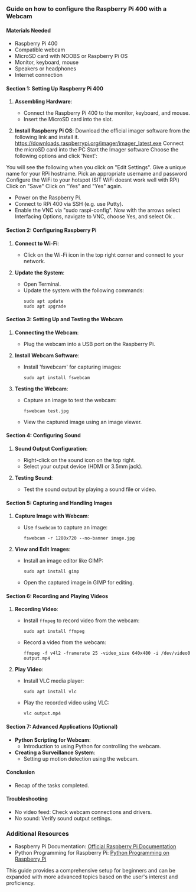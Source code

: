 ### Guide on how to configure the Raspberry Pi 400 with a Webcam

#### Materials Needed
- Raspberry Pi 400
- Compatible webcam
- MicroSD card with NOOBS or Raspberry Pi OS
- Monitor, keyboard, mouse
- Speakers or headphones
- Internet connection

#### Section 1: Setting Up Raspberry Pi 400
1. **Assembling Hardware**:
   - Connect the Raspberry Pi 400 to the monitor, keyboard, and mouse.
   - Insert the MicroSD card into the slot.

2. **Install Raspberry Pi OS**:
Download the official imager software from the following link and install it.
https://downloads.raspberrypi.org/imager/imager_latest.exe
Connect the microSD card into the PC
Start the Imager software
Choose the following options and click 'Next':

You will see the following when you click on "Edit Settings".
Give a unique name for your RPi hostname.
Pick an appropriate username and password
Configure the WiFi to your hotspot (SIT WiFi doesnt work well with RPi)
Click on "Save"
Click on "Yes" and "Yes" again.


- Power on the Raspberry Pi.
- Connect to RPi 400 via SSH (e.g. use Putty).
- Enable the VNC via "sudo raspi-config". Now with the arrows select Interfacing Options, navigate to VNC, choose Yes, and select Ok .

#### Section 2: Configuring Raspberry Pi
1. **Connect to Wi-Fi**: 
   - Click on the Wi-Fi icon in the top right corner and connect to your network.

2. **Update the System**:
   - Open Terminal.
   - Update the system with the following commands:
     ```
     sudo apt update
     sudo apt upgrade
     ```

#### Section 3: Setting Up and Testing the Webcam
1. **Connecting the Webcam**:
   - Plug the webcam into a USB port on the Raspberry Pi.

2. **Install Webcam Software**:
   - Install 'fswebcam' for capturing images:
     ```
     sudo apt install fswebcam
     ```

3. **Testing the Webcam**:
   - Capture an image to test the webcam:
     ```
     fswebcam test.jpg
     ```
   - View the captured image using an image viewer.

#### Section 4: Configuring Sound
1. **Sound Output Configuration**:
   - Right-click on the sound icon on the top right.
   - Select your output device (HDMI or 3.5mm jack).

2. **Testing Sound**:
   - Test the sound output by playing a sound file or video.

#### Section 5: Capturing and Handling Images
1. **Capture Image with Webcam**:
   - Use `fswebcam` to capture an image:
     ```
     fswebcam -r 1280x720 --no-banner image.jpg
     ```

2. **View and Edit Images**:
   - Install an image editor like GIMP:
     ```
     sudo apt install gimp
     ```
   - Open the captured image in GIMP for editing.

#### Section 6: Recording and Playing Videos
1. **Recording Video**:
   - Install `ffmpeg` to record video from the webcam:
     ```
     sudo apt install ffmpeg
     ```
   - Record a video from the webcam:
     ```
     ffmpeg -f v4l2 -framerate 25 -video_size 640x480 -i /dev/video0 output.mp4
     ```

2. **Play Video**:
   - Install VLC media player:
     ```
     sudo apt install vlc
     ```
   - Play the recorded video using VLC:
     ```
     vlc output.mp4
     ```

#### Section 7: Advanced Applications (Optional)
- **Python Scripting for Webcam**:
   - Introduction to using Python for controlling the webcam.
- **Creating a Surveillance System**:
   - Setting up motion detection using the webcam.

#### Conclusion
- Recap of the tasks completed.

#### Troubleshooting
- No video feed: Check webcam connections and drivers.
- No sound: Verify sound output settings.

### Additional Resources
- Raspberry Pi Documentation: [Official Raspberry Pi Documentation](https://www.raspberrypi.org/documentation/)
- Python Programming for Raspberry Pi: [Python Programming on Raspberry Pi](https://www.raspberrypi.org/documentation/usage/python/)

This guide provides a comprehensive setup for beginners and can be expanded with more advanced topics based on the user's interest and proficiency.
